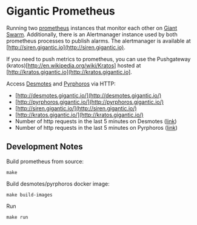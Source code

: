 # Gigantic Prometheus

Running two [prometheus](http://prometheus.io/) instances that monitor each other on [Giant Swarm](https://giantswarm.io/).
Additionally, there is an Alertmanager instance used by both prometheus processes to publish alarms. The alertmanager 
is available at [http://siren.gigantic.io](http://siren.gigantic.io).

If you need to push metrics to prometheus, you can use the Pushgateway (kratos)[http://en.wikipedia.org/wiki/Kratos] 
hosted at [http://kratos.gigantic.io](http://kratos.gigantic.io].

Access [Desmotes](http://en.wikipedia.org/wiki/Prometheus) and [Pyrphoros](http://en.wikipedia.org/wiki/Prometheus) via HTTP:

* [http://desmotes.gigantic.io/](http://desmotes.gigantic.io/)
* [http://pyrphoros.gigantic.io/](http://pyrphoros.gigantic.io/)
* [http://siren.gigantic.io/](http://siren.gigantic.io/)
* [http://kratos.gigantic.io/](http://kratos.gigantic.io/)
* Number of http requests in the last 5 minutes on Desmotes ([link](http://pyrphoros.gigantic.io/graph#%5B%7B%22expr%22%3A%22delta(http_requests_total%5B5m%5D)%22%2C%22range_input%22%3A%221h%22%2C%22end_input%22%3A%22%22%2C%22step_input%22%3A%22%22%2C%22stacked%22%3A%22%22%2C%22tab%22%3A0%7D%5D))
* Number of http requests in the last 5 minutes on Pyrphoros ([link](http://desmotes.gigantic.io/graph#%5B%7B%22expr%22%3A%22delta(http_requests_total%5B5m%5D)%22%2C%22range_input%22%3A%221h%22%2C%22end_input%22%3A%22%22%2C%22step_input%22%3A%22%22%2C%22stacked%22%3A%22%22%2C%22tab%22%3A0%7D%5D))

## Development Notes

Build prometheus from source: 

    make

Build desmotes/pyrphoros docker image:

    make build-images

Run 

    make run
